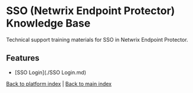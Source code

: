 # SSO (Netwrix Endpoint Protector) Knowledge Base

Technical support training materials for SSO in Netwrix Endpoint Protector.

## Features

- [SSO Login](./SSO Login.md)


[Back to platform index](../index.md) | [Back to main index](../../index.md)
